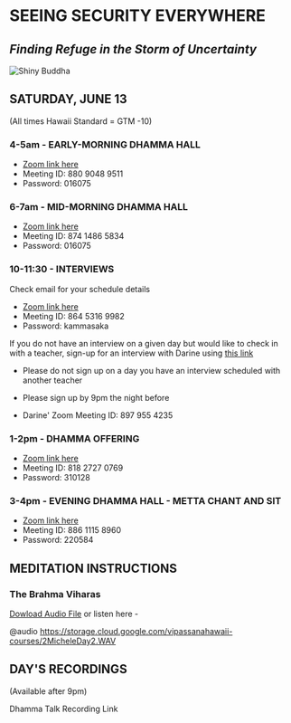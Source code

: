 # SEEING SECURITY EVERYWHERE
## *Finding Refuge in the Storm of Uncertainty*

![Shiny Buddha](https://storage.cloud.google.com/vipassanahawaii-courses/buddha2.jpg)

## SATURDAY, JUNE 13
(All times Hawaii Standard = GTM -10)

### 4-5am - EARLY-MORNING DHAMMA HALL
- [Zoom link here](https://us02web.zoom.us/j/88090489511?pwd=VFRXY2hYRys4ZUl2UnR2K1daYnd3UT09)
- Meeting ID: 880 9048 9511
- Password: 016075

### 6-7am - MID-MORNING DHAMMA HALL
- [Zoom link here](https://us02web.zoom.us/j/87414865834?pwd=Nzl2a3d1Y0g1NldpRmkrTWF0Z2pBQT09)
- Meeting ID: 874 1486 5834
- Password: 016075

### 10-11:30 - INTERVIEWS
Check email for your schedule details

- [Zoom link here](https://us02web.zoom.us/j/86453169982?pwd=Y2tuVjRkekNXdjBUNVRyVllXRHp2UT09)
- Meeting ID: 864 5316 9982
- Password: kammasaka

If you do not have an interview on a given day but would like to check in with a teacher, sign-up for an interview with Darine using [this link](https://signup.com/go/OnrFSvH)
- Please do not sign up on a day you have an interview scheduled with another teacher
- Please sign up by 9pm the night before

- Darine' Zoom Meeting ID: 897 955 4235


### 1-2pm - DHAMMA OFFERING
- [Zoom link here](https://us02web.zoom.us/j/81827270769?pwd=UFRtbW1vcnprNElpWFNOVFlka2RWZz09)
- Meeting ID: 818 2727 0769
- Password: 310128

### 3-4pm - EVENING DHAMMA HALL - METTA CHANT AND SIT
- [Zoom link here](https://us02web.zoom.us/j/88611158960?pwd=MW5zMjRJTFpYV0l5cTVtUzA3YmI5UT09)
- Meeting ID: 886 1115 8960
- Password: 220584

## MEDITATION INSTRUCTIONS
### The Brahma Viharas
[Dowload Audio File](
https://storage.cloud.google.com/vipassanahawaii-courses/2MicheleDay2.WAV
)
or listen here -

@audio
https://storage.cloud.google.com/vipassanahawaii-courses/2MicheleDay2.WAV


## DAY'S RECORDINGS
(Available after 9pm)

Dhamma Talk Recording Link
